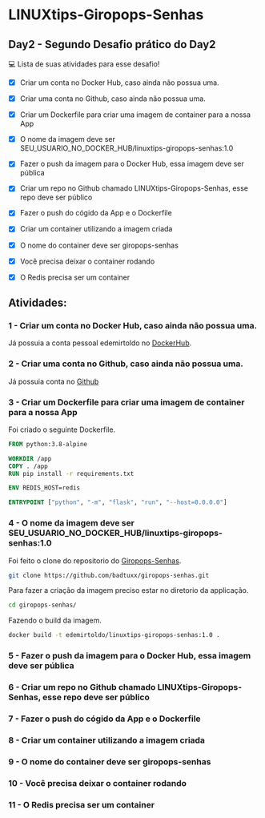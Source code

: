 # LINUXtips-Giropops-Senhas

## Day2 - Segundo Desafio prático do Day2

💻 Lista de suas atividades para esse desafio!
- [x] Criar um conta no Docker Hub, caso ainda não possua uma.
- [x] Criar uma conta no Github, caso ainda não possua uma.
- [x] Criar um Dockerfile para criar uma imagem de container para a nossa App
- [x] O nome da imagem deve ser SEU_USUARIO_NO_DOCKER_HUB/linuxtips-giropops-senhas:1.0
- [x] Fazer o push da imagem para o Docker Hub, essa imagem deve ser pública
- [x] Criar um repo no Github chamado LINUXtips-Giropops-Senhas, esse repo deve ser público
- [x] Fazer o push do cógido da App e o Dockerfile
- [x] Criar um container utilizando a imagem criada
- [x] O nome do container deve ser giropops-senhas
- [x] Você precisa deixar o container rodando
- [x] O Redis precisa ser um container


## Atividades:

### 1 - Criar um conta no Docker Hub, caso ainda não possua uma.

Já possuia a conta pessoal edemirtoldo no [DockerHub](https://hub.docker.com/).

### 2 - Criar uma conta no Github, caso ainda não possua uma.

Já possuia conta no [Github](https://github.com/edemirtoldo) 

### 3 - Criar um Dockerfile para criar uma imagem de container para a nossa App

Foi criado o seguinte Dockerfile.

```Dockerfile
FROM python:3.8-alpine

WORKDIR /app
COPY . /app
RUN pip install -r requirements.txt

ENV REDIS_HOST=redis

ENTRYPOINT ["python", "-m", "flask", "run", "--host=0.0.0.0"]
```

### 4 - O nome da imagem deve ser SEU_USUARIO_NO_DOCKER_HUB/linuxtips-giropops-senhas:1.0

Foi feito o clone do repositorio do [Giropops-Senhas](https://github.com/badtuxx/giropops-senhas).

```bash
git clone https://github.com/badtuxx/giropops-senhas.git
```

Para fazer a criação da imagem preciso estar no diretorio da applicação. 

```bash
cd giropops-senhas/
```

Fazendo o build da imagem.

```bash
docker build -t edemirtoldo/linuxtips-giropops-senhas:1.0 .
```


### 5 - Fazer o push da imagem para o Docker Hub, essa imagem deve ser pública


### 6 - Criar um repo no Github chamado LINUXtips-Giropops-Senhas, esse repo deve ser público

### 7 - Fazer o push do cógido da App e o Dockerfile

### 8 - Criar um container utilizando a imagem criada

### 9 - O nome do container deve ser giropops-senhas

### 10 - Você precisa deixar o container rodando

### 11 - O Redis precisa ser um container




